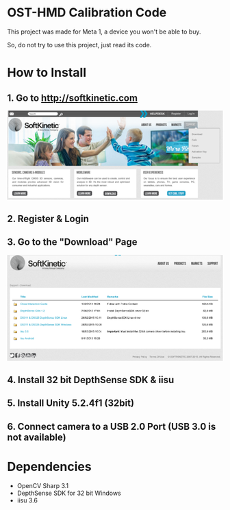 # OST-HMD Calibration Code

This project was made for Meta 1, a device you won't be able to buy.

So, do not try to use this project, just read its code.

# How to Install

## 1. Go to http://softkinetic.com
![](Documents/softkinetic-screenshot1.png)

## 2. Register & Login

## 3. Go to the "Download" Page
![](Documents/softkinetic-screenshot2.png)

## 4. Install 32 bit DepthSense SDK & iisu

## 5. Install Unity 5.2.4f1 (32bit)

## 6. Connect camera to a USB 2.0 Port (USB 3.0 is not available)


# Dependencies

- OpenCV Sharp 3.1
- DepthSense SDK for 32 bit Windows
- iisu 3.6
